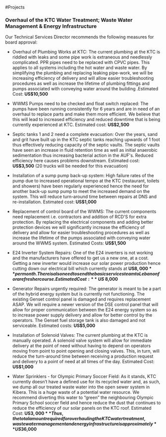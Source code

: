 #Projects


### Overhaul of the KTC Water Treatment; Waste Water Management & Energy Infrastructure
Our Technical Services Director recommends the following measures for board approval:

- Overhaul of Plumbing Works at KTC: The current plumbing at the KTC is riddled with
leaks and some pipe work is extraneous and needlessly complicated. PPR pipes need to
be replaced with CPVC pipes. This applies to all systems including the hot water and
waste water.  By simplifying the plumbing and replacing leaking pipe-work, we will be
increasing efficiency of delivery and will allow easier troubleshooting procedures as well
as increase the lifetime of plumbing fittings and pumps associated with conveying water
around the building .Estimated Cost: **US$10,500**

- WWMS Pumps need to be checked and float switch replaced:  The pumps have been
running consistently for 6 years and are in need of an overhaul to replace parts and
make them more efficient. We believe that this will lead to increased efficiency and
reduced downtime that is being currently experienced at KTC. Estimated cost: **US$2,500**

- Septic tanks 1 and 2 need a complete evacuation: Over the years, sand and grit have
built up in the KTC septic tanks reaching upwards of 1 foot thus effectively reducing
capacity of the septic vaults. The septic vaults have seen an increase in fluid retention
time as well as initial anaerobic sedimentation thus increasing bacterial action in the
AUF's. Reduced efficiency here causes problems downstream. Estimated cost: **US$3,500**
(20 trucks will be needed for this evacuation)

- Installation of a sump pump back-up system: High failure rates of the pump due to
increased operational tempo at the KTC (restaurant, toilets and showers) have been
regularly experienced hence the need for another back-up sump pump to meet the
increased demand on the system. This will reduce turn-around time between repairs at
DNS and re-installation. Estimated cost: **US$1,000**

- Replacement of control board of the WWMS: The current components need
replacement i.e. contractors and addition of RCD'S for extra protection. By replacing the
electrical components and adding better protection devices we will significantly increase
the efficiency of delivery and allow for easier troubleshooting procedures as well as
increase the lifetime of the pumps associated with conveying water around the WWMS
system. Estimated Costs: **US$1,500**

- E24 Inverter System Repairs: One of the E24 inverters is not working and the
manufacturers have offered to get us a new one, at a cost. Getting a new inverter would
increase our solar power production hence cutting down our electrical bill which
currently stands at **US$8,000** per month. There is also need to send the basic services
team to Lebanon for a refresher course. Estimated Cost: **US$ 8,000**

- Generator Repairs urgently required: The generator is meant to be a part of the hybrid
energy system but is currently not functioning. The existing Genset control panel is
damaged and requires replacement ASAP. We will require a newer version of the DSE
control panel that will allow for proper communication between the E24 energy system
so as to increase power supply delivery and allow for better control by the operators.
The Genset fuel storage tank is also damaged and not serviceable. Estimated costs: **US$5,000**



- Installation of Solenoid Valves:  The current plumbing at the KTC is manually operated.
A solenoid valve system will allow for immediate delivery at the point of need without
having to depend on operators moving from point to point opening and closing valves.
This, in turn,  will reduce the turn-around time between receiving a production request
and delivery to a point of need at all times of the day. Estimated Cost: **US$1,000**

- Water Sprinklers - for Olympic Primary Soccer Field: As it stands, KTC currently doesn’t
have a defined use for its recycled water and, as such, we dump all our treated waste
water into the open sewer system in Kibera. This is a huge waste of a potential water
resource. We recommend diverting this water to “green” the neighbouring Olympic
Primary School soccer field and hence reduce the dust that continues to reduce the
efficiency of our solar panels on the KTC roof. Estimated Cost: **US$3,000**
Thus, the total amount required for overhauling the KTC water treatment, waste water
management and energy infrastructure is approximately **US$36,000**
